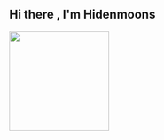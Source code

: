 <h2>Hi there , I'm Hidenmoons</h2>
<div>
<a href="https://github.com/hidenmoons">
<img height="180em" src="https://github-readme-stats.vercel.app/api?username=hidenmoons"

</div>
